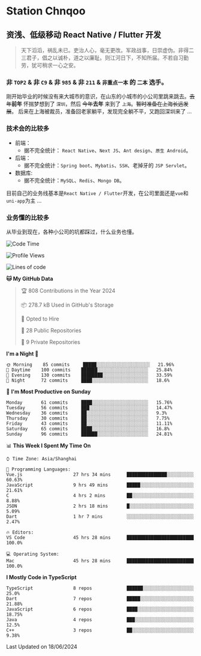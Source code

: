 # Station Chnqoo

## 资浅、低级移动 React Native / Flutter 开发

> 天下滔滔，祸乱未已。吏治人心，毫无更改。军政战事，日崇虚伪。非得二三君子，倡之以诚朴，道之以廉耻。则江河日下，不知所届。不若自习勤劳，犹可稍求一心之安。

### 非 `TOP2` & 非 `C9` & 非 `985` & 非 `211` & `非重点一本` 的 `二本` 选手。

刚开始毕业的时候没有来大城市的意识，在山东的小城市的小公司里跳来跳去。~~去年~~**前年** 怀揣梦想到了 `深圳`，然后 ~~今年~~**去年** 来到了 `上海`。~~暂时准备在上海长远发展~~。
后来在上海被裁员，准备回老家躺平，发现完全躺不平，又跑回深圳来了 ...

### 技术会的比较多

- 前端：
  - 据不完全统计： `React Native`、`Next JS`、`Ant design`、`原生 Android`。
- 后端：
  - 据不完全统计：`Spring boot`、`Mybatis`、`SSH`、老掉牙的 `JSP Servlet`。
- 数据库:
  - 据不完全统计：`MySQL`、`Redis`、`Mongo DB`。

目前自己的业务线基本是`React Native / Flutter`开发，在公司里面还是`vue`和`uni-app`为主 ...

### 业务懂的比较多

从毕业到现在，各种小公司的坑都踩过，什么业务也懂。

<!--START_SECTION:waka-->
![Code Time](http://img.shields.io/badge/Code%20Time-5%2C379%20hrs%207%20mins-blue)

![Profile Views](http://img.shields.io/badge/Profile%20Views-0-blue)

![Lines of code](https://img.shields.io/badge/From%20Hello%20World%20I%27ve%20Written-260%20Thousand%20lines%20of%20code-blue)

**🐱 My GitHub Data** 

> 🏆 808 Contributions in the Year 2024
 > 
> 📦 278.7 kB Used in GitHub's Storage 
 > 
> 💼 Opted to Hire
 > 
> 📜 28 Public Repositories 
 > 
> 🔑 9 Private Repositories  
 > 
**I'm a Night 🦉** 

```text
🌞 Morning    85 commits     █████░░░░░░░░░░░░░░░░░░░░   21.96% 
🌆 Daytime    100 commits    ██████░░░░░░░░░░░░░░░░░░░   25.84% 
🌃 Evening    130 commits    ████████░░░░░░░░░░░░░░░░░   33.59% 
🌙 Night      72 commits     ████░░░░░░░░░░░░░░░░░░░░░   18.6%

```
📅 **I'm Most Productive on Sunday** 

```text
Monday       61 commits     ████░░░░░░░░░░░░░░░░░░░░░   15.76% 
Tuesday      56 commits     ███░░░░░░░░░░░░░░░░░░░░░░   14.47% 
Wednesday    36 commits     ██░░░░░░░░░░░░░░░░░░░░░░░   9.3% 
Thursday     30 commits     ██░░░░░░░░░░░░░░░░░░░░░░░   7.75% 
Friday       43 commits     ██░░░░░░░░░░░░░░░░░░░░░░░   11.11% 
Saturday     65 commits     ████░░░░░░░░░░░░░░░░░░░░░   16.8% 
Sunday       96 commits     ██████░░░░░░░░░░░░░░░░░░░   24.81%

```


📊 **This Week I Spent My Time On** 

```text
⌚︎ Time Zone: Asia/Shanghai

💬 Programming Languages: 
Vue.js                   27 hrs 34 mins      ███████████████░░░░░░░░░░   60.63% 
JavaScript               9 hrs 49 mins       █████░░░░░░░░░░░░░░░░░░░░   21.61% 
C                        4 hrs 2 mins        ██░░░░░░░░░░░░░░░░░░░░░░░   8.88% 
JSON                     2 hrs 18 mins       █░░░░░░░░░░░░░░░░░░░░░░░░   5.09% 
Dart                     1 hr 7 mins         ░░░░░░░░░░░░░░░░░░░░░░░░░   2.47%

🔥 Editors: 
VS Code                  45 hrs 28 mins      █████████████████████████   100.0%

💻 Operating System: 
Mac                      45 hrs 28 mins      █████████████████████████   100.0%

```

**I Mostly Code in TypeScript** 

```text
TypeScript               8 repos             ██████░░░░░░░░░░░░░░░░░░░   25.0% 
Dart                     7 repos             █████░░░░░░░░░░░░░░░░░░░░   21.88% 
JavaScript               6 repos             ████░░░░░░░░░░░░░░░░░░░░░   18.75% 
Java                     4 repos             ███░░░░░░░░░░░░░░░░░░░░░░   12.5% 
C++                      3 repos             ██░░░░░░░░░░░░░░░░░░░░░░░   9.38%

```



 Last Updated on 18/06/2024
<!--END_SECTION:waka-->

<!---
ChenqiaoStation/ChenqiaoStation is a ✨ special ✨ repository because its `README.md` (this file) appears on your GitHub profile.
You can click the Preview link to take a look at your changes.
--->
